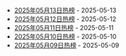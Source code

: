 * [2025年05月13日热榜](https://product-daily.haha.ai/posts/20250513) - 2025-05-13
* [2025年05月12日热榜](https://product-daily.haha.ai/posts/20250512) - 2025-05-12
* [2025年05月11日热榜](https://product-daily.haha.ai/posts/20250511) - 2025-05-11
* [2025年05月10日热榜](https://product-daily.haha.ai/posts/20250510) - 2025-05-10
* [2025年05月09日热榜](https://product-daily.haha.ai/posts/20250509) - 2025-05-09
